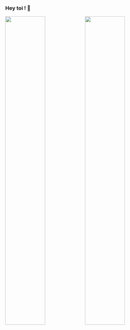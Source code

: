### Hey toi ! 👋

<img src="https://github-readme-stats.vercel.app/api?username=stereo18&count_private=true" style="display:inline; float: left;" width="50%">

<img src="https://github-readme-stats.vercel.app/api/top-langs/?username=stereo18&layout=compact" style="display:inline; float: left;" width="50%">

